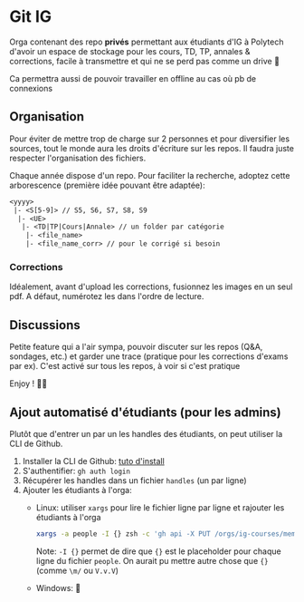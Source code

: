 # Git IG

Orga contenant des repo **privés** permettant aux étudiants d'IG à Polytech d'avoir un espace de stockage pour les cours, TD, TP, annales & corrections, facile à transmettre et qui ne se perd pas comme un drive :slightly_smiling_face:

Ca permettra aussi de pouvoir travailler en offline au cas où pb de connexions

## Organisation

Pour éviter de mettre trop de charge sur 2 personnes et pour diversifier les sources, tout le monde aura les droits d'écriture sur les repos. Il faudra juste respecter l'organisation des fichiers.

Chaque année dispose d'un repo. Pour faciliter la recherche, adoptez cette arborescence (première idée pouvant être adaptée):

```txt
<yyyy>
 |- <S[5-9]> // S5, S6, S7, S8, S9
  |- <UE>
   |- <TD|TP|Cours|Annale> // un folder par catégorie
    |- <file_name>
    |- <file_name_corr> // pour le corrigé si besoin
```

### Corrections

Idéalement, avant d'upload les corrections, fusionnez les images en un seul pdf. A défaut, numérotez les dans l'ordre de lecture.

## Discussions

Petite feature qui a l'air sympa, pouvoir discuter sur les repos (Q&A, sondages, etc.) et garder une trace (pratique pour les corrections d'exams par ex). C'est activé sur tous les repos, à voir si c'est pratique

Enjoy ! 🧑‍💻

## Ajout automatisé d'étudiants (pour les admins)

Plutôt que d'entrer un par un les handles des étudiants, on peut utiliser la CLI de Github.

1. Installer la CLI de Github: [tuto d'install](https://github.com/cli/cli#installation)
2. S'authentifier: `gh auth login`
3. Récupérer les handles dans un fichier `handles` (un par ligne)
4. Ajouter les étudiants à l'orga:
   - Linux: utiliser `xargs` pour lire le fichier ligne par ligne et rajouter les étudiants à l'orga

        ```zsh
        xargs -a people -I {} zsh -c 'gh api -X PUT /orgs/ig-courses/memberships/{}' 
        ```

        Note: `-I {}` permet de dire que `{}` est le placeholder pour chaque ligne du fichier `people`. On aurait pu mettre autre chose que `{}` (comme `\m/` ou `V.v.V`)
   - Windows: 🤡
